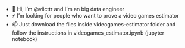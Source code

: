 - 👋 Hi, I’m @viicttr and I´m an big data engineer 
- ⚡ I’m looking for people who want to prove a video games estimator 
- 📫 Just download the files inside videogames-estimator folder and follow the instructions in videogames_estimator.ipynb (jupyter notebook) 

<!---
viicttr/viicttr is a ✨ special ✨ repository because its `README.md` (this file) appears on your GitHub profile.
You can click the Preview link to take a look at your changes.
--->
